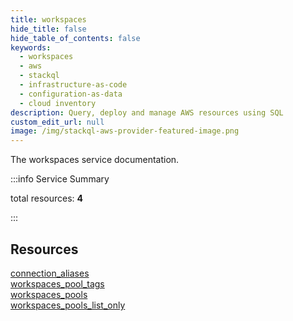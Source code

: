 ```yaml
---
title: workspaces
hide_title: false
hide_table_of_contents: false
keywords:
  - workspaces
  - aws
  - stackql
  - infrastructure-as-code
  - configuration-as-data
  - cloud inventory
description: Query, deploy and manage AWS resources using SQL
custom_edit_url: null
image: /img/stackql-aws-provider-featured-image.png
---
```


The workspaces service documentation.

:::info Service Summary

<div class="row">
<div class="providerDocColumn">
<span>total resources:&nbsp;<b>4</b></span><br />
</div>
</div>

:::

## Resources
<div class="row">
<div class="providerDocColumn">
<a href="/services/workspaces/connection_aliases/">connection_aliases</a><br />
<a href="/services/workspaces/workspaces_pool_tags/">workspaces_pool_tags</a>
</div>
<div class="providerDocColumn">
<a href="/services/workspaces/workspaces_pools/">workspaces_pools</a><br />
<a href="/services/workspaces/workspaces_pools_list_only/">workspaces_pools_list_only</a>
</div>
</div>